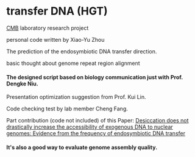 # transfer DNA (HGT)
[CMB](https://cmb.bnu.edu.cn) laboratory research project

personal code written by Xiao-Yu Zhou

The prediction of the endosymbiotic DNA transfer direction.

basic thought about genome repeat region alignment



#### The designed script based on biology communication just with Prof. Dengke Niu.
Presentation optimization suggestion from Prof. Kui Lin.

Code checking test by lab member Cheng Fang. 


Part contribution (code not included) of this Paper: [Desiccation does not drastically increase the accessibility of exogenous DNA to nuclear genomes: Evidence from the frequency of endosymbiotic DNA transfer](https://doi.org/10.1186/s12864-020-06865-8)


#### It's also a good way to evaluate genome assembly quality.
